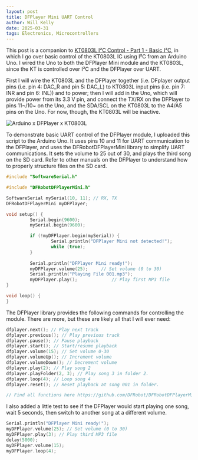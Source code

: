 ```yaml
---
layout: post
title: DFPlayer Mini UART Control
author: Will Kelly
date: 2025-03-31
tags: Electronics, Microcontrollers
---
```


This post is a companion to [KT0803L I²C Control - Part 1 - Basic I²C](https://bkelldog.neocities.org/log/post.html?file=.%2Flog_files%2FKT0803L%20I2C%20Control%20-%20Part%201%20-%20Basic%20I2C.md), in which I go over basic control of the KT0803L IC using I²C from an Arduino Uno. I wired the Uno to both the DFPlayer Mini module and the KT0803L, since the KT is controlled over I²C and the DFPlayer over UART.

First I will wire the KT0803L and the DFPlayer together (i.e. DFplayer output pins (i.e. pin 4: DAC_R and pin 5: DAC_L) to KT0803L input pins (i.e. pin 7: INR and pin 6: INL)) and to power; then I will add in the Uno, which will provide power from its 3.3 V pin, and connect the TX/RX on the DFPlayer to pins 11~/10~ on the Uno, and the SDA/SCL on the KT0803L to the A4/A5 pins on the Uno. For now, though, the KT0803L will be inactive.

![Arduino x DFPlayer x KT0803L](https://i.imgur.com/EcnbO61.png)

To demonstrate basic UART control of the DFPlayer module, I uploaded this script to the Arduino Uno. It uses pins 10 and 11 for UART communication to the DFPlayer, and uses the DFRobotDFPlayerMini library to simplify UART communications. It sets the volume to 25 out of 30, and plays the third song on the SD card. Refer to other manuals on the DFPlayer to understand how to properly structure files on the SD card.

```C
#include "SoftwareSerial.h"

#include "DFRobotDFPlayerMini.h"

SoftwareSerial mySerial(10, 11); // RX, TX
DFRobotDFPlayerMini myDFPlayer;

void setup() {
	 	 Serial.begin(9600);
	 	 mySerial.begin(9600);

	 	 if (!myDFPlayer.begin(mySerial)) {
	 	 	 	 Serial.println("DFPlayer Mini not detected!");
	 	 	 	 while (true);
	 	 }
	 	 
	 	 Serial.println("DFPlayer Mini ready!");
	 	 myDFPlayer.volume(25); 	// Set volume (0 to 30)
	 	 Serial.println("Playing File 001.mp3");
	 	 myDFPlayer.play(); 	 	 	// Play first MP3 file
}

void loop() {
}
```

The DFPlayer library provides the following commands for controlling the module. There are more, but these are likely all that I will ever need:

```C
dfplayer.next(); // Play next track
dfplayer.previous(); // Play previous track
dfplayer.pause(); // Pause playback
dfplayer.start(); // Start/resume playback
dfplayer.volume(15); // Set volume 0-30
dfplayer.volumeUp(); // Increment volume
dfplayer.volumeDown(); // Decrement volume
dfplayer.play(2); // Play song 2
dfplayer.playFolder(2, 3); // Play song 3 in folder 2.
dfplayer.loop(4); // Loop song 4
dfplayer.reset(); // Reset playback at song 001 in folder.

// Find all functions here https://github.com/DFRobot/DFRobotDFPlayerMini/blob/master/DFRobotDFPlayerMini.cpp
```

I also added a little test to see if the DFPlayer would start playing one song, wait 5 seconds, then switch to another song at a different volume.

```C
Serial.println("DFPlayer Mini ready!");
myDFPlayer.volume(25); // Set volume (0 to 30)
myDFPlayer.play(3); // Play third MP3 file
delay(5000);
myDFPlayer.volume(15);
myDFPlayer.loop(4);
```